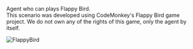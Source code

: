 Agent who can plays Flappy Bird.  
This scenario was developed using CodeMonkey's Flappy Bird game project. We do not own any of the rights of this game, only the agent by itself.

![FlappyBird](../Images/FlappyBird.gif)